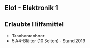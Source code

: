 ## Elo1 - Elektronik 1

## Erlaubte Hilfsmittel
 * Taschenrechner
 * 5 A4-Blätter (10 Seiten) - Stand 2019
